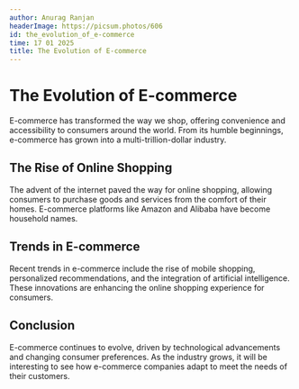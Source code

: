 ```yaml
---
author: Anurag Ranjan
headerImage: https://picsum.photos/606
id: the_evolution_of_e-commerce
time: 17 01 2025
title: The Evolution of E-commerce
---
```


# The Evolution of E-commerce

E-commerce has transformed the way we shop, offering convenience and accessibility to consumers around the world. From its humble beginnings, e-commerce has grown into a multi-trillion-dollar industry.

## The Rise of Online Shopping

The advent of the internet paved the way for online shopping, allowing consumers to purchase goods and services from the comfort of their homes. E-commerce platforms like Amazon and Alibaba have become household names.

## Trends in E-commerce

Recent trends in e-commerce include the rise of mobile shopping, personalized recommendations, and the integration of artificial intelligence. These innovations are enhancing the online shopping experience for consumers.

## Conclusion

E-commerce continues to evolve, driven by technological advancements and changing consumer preferences. As the industry grows, it will be interesting to see how e-commerce companies adapt to meet the needs of their customers.